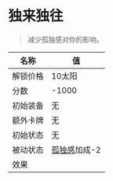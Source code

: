 # 独来独往  
> 减少孤独感对你的影响。  
  
名称  |  值  
----  |  ----  
解锁价格  |  10太阳  
分数  |  -1000  
初始装备  |  无  
额外卡牌  |  无  
初始状态  |  无  
被动状态  |  [孤独感](Loneliness.md)加成-2  
效果  |    
